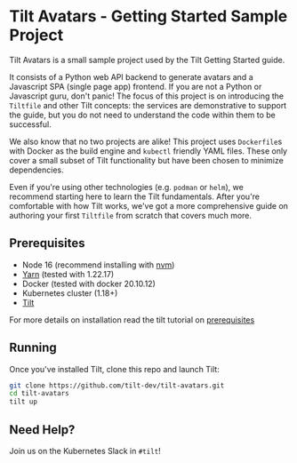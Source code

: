 # Tilt Avatars - Getting Started Sample Project
Tilt Avatars is a small sample project used by the Tilt Getting Started guide.

It consists of a Python web API backend to generate avatars and a Javascript SPA (single page app) frontend.
If you are not a Python or Javascript guru, don't panic!
The focus of this project is on introducing the `Tiltfile` and other Tilt concepts: the services are demonstrative to support the guide, but you do not need to understand the code within them to be successful.

We also know that no two projects are alike!
This project uses `Dockerfile`s with Docker as the build engine and `kubectl` friendly YAML files.
These only cover a small subset of Tilt functionality but have been chosen to minimize dependencies.

Even if you're using other technologies (e.g. `podman` or `helm`), we recommend starting here to learn the Tilt fundamentals.
After you're comfortable with how Tilt works, we've got a more comprehensive guide on authoring your first `Tiltfile` from scratch that covers much more.

## Prerequisites

* Node 16 (recommend installing with [nvm](https://github.com/nvm-sh/nvm#installing-and-updating))
* [Yarn](https://classic.yarnpkg.com/lang/en/docs/install/#mac-stable) (tested with 1.22.17)
* Docker (tested with docker 20.10.12)
* Kubernetes cluster (1.18+)
* [Tilt](https://docs.tilt.dev/install.html)

For more details on installation read the tilt tutorial on [prerequisites](https://docs.tilt.dev/tutorial/1-prerequisites.html)

## Running

Once you've installed Tilt, clone this repo and launch Tilt:
```sh
git clone https://github.com/tilt-dev/tilt-avatars.git
cd tilt-avatars
tilt up
```

## Need Help?
Join us on the Kubernetes Slack in `#tilt`!
